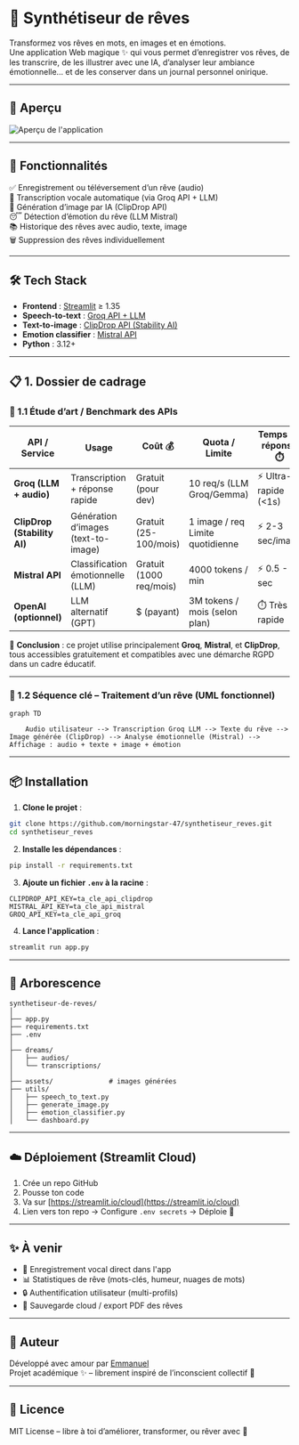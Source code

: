 # 🌙 Synthétiseur de rêves

Transformez vos rêves en mots, en images et en émotions.  
Une application Web magique ✨ qui vous permet d’enregistrer vos rêves, de les transcrire, de les illustrer avec une IA, d’analyser leur ambiance émotionnelle… et de les conserver dans un journal personnel onirique.

---

## 📸 Aperçu

![Aperçu de l'application](assets/preview.jpg)

---

## 🚀 Fonctionnalités

✅ Enregistrement ou téléversement d’un rêve (audio)  
📝 Transcription vocale automatique (via Groq API + LLM)  
🎨 Génération d’image par IA (ClipDrop API)  
😴 Détection d’émotion du rêve (LLM Mistral)  
📚 Historique des rêves avec audio, texte, image  
🗑️ Suppression des rêves individuellement

---

## 🛠️ Tech Stack

- **Frontend** : [Streamlit](https://streamlit.io/) ≥ 1.35
- **Speech-to-text** : [Groq API + LLM](https://groq.com/)
- **Text-to-image** : [ClipDrop API (Stability AI)](https://clipdrop.co/apis)
- **Emotion classifier** : [Mistral API](https://console.mistral.ai/)
- **Python** : 3.12+

---

## 📋 1. Dossier de cadrage

### 🎨 1.1 Étude d’art / Benchmark des APIs

| API / Service             | Usage                         | Coût 💰        | Quota / Limite         | Temps de réponse ⏱️ | RGPD 🇪🇺 |
|---------------------------|-------------------------------|----------------|-------------------------|----------------------|---------|
| **Groq (LLM + audio)**    | Transcription + réponse rapide | Gratuit (pour dev) | 10 req/s (LLM Groq/Gemma) | ⚡ Ultra-rapide (<1s) | ✅ Oui  |
| **ClipDrop (Stability AI)** | Génération d’images (text-to-image) | Gratuit <br> (25-100/mois) | 1 image / req <br> Limite quotidienne | ⚡ 2-3 sec/image      | ⚠️ Stockage tiers |
| **Mistral API**           | Classification émotionnelle (LLM) | Gratuit (1000 req/mois) | 4000 tokens / min      | ⚡ 0.5 - 1 sec         | ✅ Oui  |
| **OpenAI (optionnel)**    | LLM alternatif (GPT)          | $ (payant)     | 3M tokens / mois (selon plan) | ⏱️ Très rapide        | ✅ Oui  |

📌 **Conclusion** : ce projet utilise principalement **Groq**, **Mistral**, et **ClipDrop**, tous accessibles gratuitement et compatibles avec une démarche RGPD dans un cadre éducatif.

---

### 🧠 1.2 Séquence clé – Traitement d’un rêve (UML fonctionnel)

```mermaid
graph TD

    Audio utilisateur --> Transcription Groq LLM --> Texte du rêve --> Image générée (ClipDrop) --> Analyse émotionnelle (Mistral) --> Affichage : audio + texte + image + émotion
```
 
---

## 📦 Installation

1. **Clone le projet** :

```bash
git clone https://github.com/morningstar-47/synthetiseur_reves.git
cd synthetiseur_reves
```

2. **Installe les dépendances** :

```bash
pip install -r requirements.txt
```

3. **Ajoute un fichier `.env` à la racine** :

```env
CLIPDROP_API_KEY=ta_cle_api_clipdrop
MISTRAL_API_KEY=ta_cle_api_mistral
GROQ_API_KEY=ta_cle_api_groq
```

4. **Lance l'application** :

```bash
streamlit run app.py
```

---

## 📁 Arborescence

```
synthetiseur-de-reves/
│
├── app.py
├── requirements.txt
├── .env
│
├── dreams/
│   ├── audios/
│   └── transcriptions/
│
├── assets/              # images générées
├── utils/
│   ├── speech_to_text.py
│   ├── generate_image.py
│   ├── emotion_classifier.py
│   └── dashboard.py
```

---

## ☁️ Déploiement (Streamlit Cloud)

1. Crée un repo GitHub
2. Pousse ton code
3. Va sur [https://streamlit.io/cloud](https://streamlit.io/cloud)
4. Lien vers ton repo → Configure `.env secrets` → Déploie 🚀

---

## ✨ À venir

- 🎤 Enregistrement vocal direct dans l'app
- 📊 Statistiques de rêve (mots-clés, humeur, nuages de mots)
- 🔒 Authentification utilisateur (multi-profils)
- 💾 Sauvegarde cloud / export PDF des rêves

---

## 🧙 Auteur

Développé avec amour par [Emmanuel](https://github.com/morningstar-47)  
Projet académique ✨ – librement inspiré de l’inconscient collectif 🌌

---

## 🪪 Licence

MIT License – libre à toi d’améliorer, transformer, ou rêver avec 💭